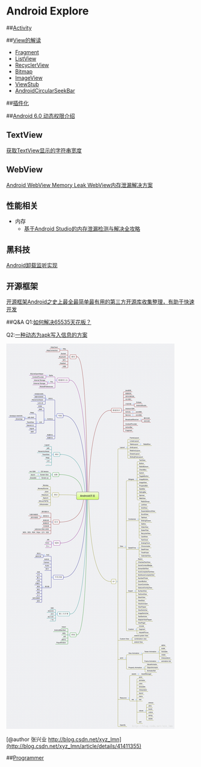 # Android Explore

##[Activity](./android_activity.md)

##[View的解读](./android_view.md)

* [Fragment](./android_fragment.md)
* [ListView](./android_listview.md)
* [RecyclerView](http://antonioleiva.com/recyclerview-listener/)
* [Bitmap](./android_view_bitmap.md)
* [ImageView](./android_view_imageview.md)
* [ViewStub](./android_viewstub.md)
* [AndroidCircularSeekBar](https://github.com/RaghavSood/AndroidCircularSeekBar)

##[插件化](./android_pulgin.md)

##[Android 6.0 动态权限介绍](./android_systempermissions.md)

## TextView
[获取TextView显示的字符串宽度](http://2kpurple.github.io/2014/11/02/get-text-view-text-width/)

## WebView
[Android WebView Memory Leak WebView内存泄漏解决方案](http://my.oschina.net/zhibuji/blog/100580)

## 性能相关
* 内存
	* [基于Android Studio的内存泄漏检测与解决全攻略](http://wetest.qq.com/lab/view/?id=99)

## 黑科技
[Android卸载监听实现](http://www.jianshu.com/p/189e319a5c45)

## 开源框架
[开源框架Android之史上最全最简单最有用的第三方开源库收集整理，有助于快速开发](http://www.tuicool.com/articles/jyA3MrU/)

##Q&A
Q1:[如何解决65535天花板？](./android_q1.md)

Q2:[一种动态为apk写入信息的方案](http://pingguohe.net/2016/03/21/Dynimac-write-infomation-into-apk.html?hmsr=toutiao.io&utm_medium=toutiao.io&utm_source=toutiao.io)


![Android Map](./res/android_map.png)

[@author 张兴业 http://blog.csdn.net/xyz_lmn](http://blog.csdn.net/xyz_lmn/article/details/41411355)


##[Programmer](./programmer.md)